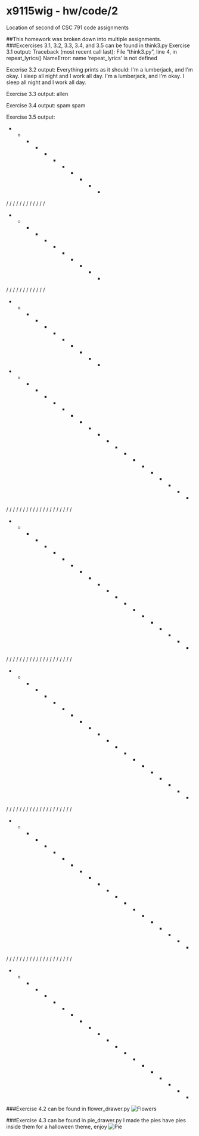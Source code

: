 # x9115wig - hw/code/2
Location of second of CSC 791 code assignments

##This homework was broken down into multiple assignments.
###Excercises 3.1, 3.2, 3.3, 3.4, and 3.5 can be found in think3.py
Exercise 3.1 output:
Traceback (most recent call last):
  File “think3.py”, line 4, in <module>
    repeat_lyrics()
NameError: name ‘repeat_lyrics’ is not defined

Excerise 3.2 output:
Everything prints as it should:
I'm a lumberjack, and I'm okay.
I sleep all night and I work all day.
I'm a lumberjack, and I'm okay.
I sleep all night and I work all day.

Exercise 3.3 output:
                                                                 allen

Exercise 3.4 output:
spam
spam

Exercise 3.5 output:
+ - - - - + - - - - +
/         /         /
/         /         /
/         /         /
/         /         /
+ - - - - + - - - - +
/         /         /
/         /         /
/         /         /
/         /         /
+ - - - - + - - - - +
+ - - - - + - - - - + - - - - + - - - - +
/         /         /         /         /
/         /         /         /         /
/         /         /         /         /
/         /         /         /         /
+ - - - - + - - - - + - - - - + - - - - +
/         /         /         /         /
/         /         /         /         /
/         /         /         /         /
/         /         /         /         /
+ - - - - + - - - - + - - - - + - - - - +
/         /         /         /         /
/         /         /         /         /
/         /         /         /         /
/         /         /         /         /
+ - - - - + - - - - + - - - - + - - - - +
/         /         /         /         /
/         /         /         /         /
/         /         /         /         /
/         /         /         /         /
+ - - - - + - - - - + - - - - + - - - - +

###Exercise 4.2 can be found in flower_drawer.py
![Flowers](think4\_2.png)

###Exercise 4.3 can be found in pie_drawer.py
I made the pies have pies inside them for a halloween theme, enjoy
![Pie](think4\_3.png)
